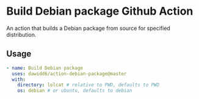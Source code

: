 # Build Debian package Github Action

An action that builds a Debian package from source for specified distribution.

## Usage

```yaml
- name: Build Debian package
  uses: dawidd6/action-debian-package@master
  with:
    directory: lolcat # relative to PWD, defaults to PWD
    os: debian # or ubuntu, defaults to debian
```
